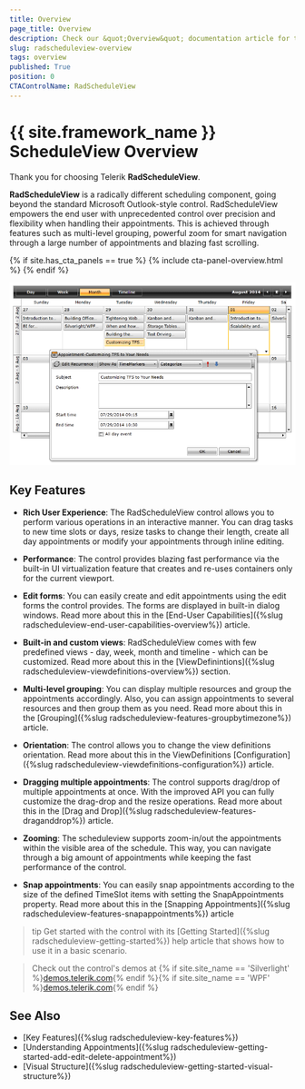 ```yaml
---
title: Overview
page_title: Overview
description: Check our &quot;Overview&quot; documentation article for the RadScheduleView {{ site.framework_name }} control.
slug: radscheduleview-overview
tags: overview
published: True
position: 0
CTAControlName: RadScheduleView
---
```


# {{ site.framework_name }} ScheduleView Overview

Thank you for choosing Telerik __RadScheduleView__.

__RadScheduleView__ is a radically different scheduling component, going beyond the standard Microsoft Outlook-style control. RadScheduleView empowers the end user with unprecedented control over precision and flexibility when handling their appointments. This is achieved through features such as multi-level grouping, powerful zoom for smart navigation through a large number of appointments and blazing fast scrolling.

{% if site.has_cta_panels == true %}
{% include cta-panel-overview.html %}
{% endif %}

![scheduleview overview](images/scheduleview_overview.png)

## Key Features

* __Rich User Experience__: The RadScheduleView control allows you to perform various operations in an interactive manner. You can drag tasks to new time slots or days, resize tasks to change their length, create all day appointments or modify your appointments through inline editing.

* __Performance__: The control provides blazing fast performance via the built-in UI virtualization feature that creates and re-uses containers only for the current viewport.

* __Edit forms__: You can easily create and edit appointments using the edit forms the control provides. The forms are displayed in built-in dialog windows. Read more about this in the [End-User Capabilities]({%slug radscheduleview-end-user-capabilities-overview%}) article.

* __Built-in and custom views__: RadScheduleView comes with few predefined views - day, week, month and timeline - which can be customized. Read more about this in the [ViewDefinintions]({%slug radscheduleview-viewdefinitions-overview%}) section.

* __Multi-level grouping__: You can display multiple resources and group the appointments accordingly. Also, you can assign appointments to several resources and then group them as you need. Read more about this in the [Grouping]({%slug radscheduleview-features-groupbytimezone%}) article.

* __Orientation__: The control allows you to change the view definitions orientation. Read more about this in the ViewDefinitions [Configuration]({%slug radscheduleview-viewdefinitions-configuration%}) article.

* __Dragging multiple appointments__: The control supports drag/drop of multiple appointments at once. With the improved API you can fully customize the drag-drop and the resize operations. Read more about this in the [Drag and Drop]({%slug radscheduleview-features-draganddrop%}) article.

* __Zooming__: The scheduleview supports zoom-in/out the appointments within the visible area of the schedule. This way, you can navigate through a big amount of appointments while keeping the fast performance of the control.

* __Snap аppointments__: You can easily snap appointments according to the size of the defined TimeSlot items with setting the SnapAppointments property. Read more about this in the [Snapping Appointments]({%slug radscheduleview-features-snapappointments%}) article

>tip Get started with the control with its [Getting Started]({%slug radscheduleview-getting-started%}) help article that shows how to use it in a basic scenario.

> Check out the control's demos at {% if site.site_name == 'Silverlight' %}[demos.telerik.com](https://demos.telerik.com/silverlight/#ScheduleView){% endif %}{% if site.site_name == 'WPF' %}[demos.telerik.com](https://demos.telerik.com/wpf/){% endif %}

## See Also 
 * [Key Features]({%slug radscheduleview-key-features%})
 * [Understanding Appointments]({%slug radscheduleview-getting-started-add-edit-delete-appointment%})
 * [Visual Structure]({%slug radscheduleview-getting-started-visual-structure%})
